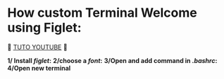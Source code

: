 # How custom Terminal Welcome using Figlet:
:movie_camera: [TUTO YOUTUBE](https://www.youtube.com/watch?v=yz6n8TJgvLk&t=54s) :movie_camera: 

**1/ Install *figlet*:**
**2/choose a *font*:**
**3/Open and add command in *.bashrc*:**
**4/Open new terminal**
